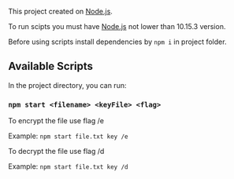 This project created on [Node.js](https://nodejs.org/en/).

To run scipts you must have [Node.js](https://nodejs.org/en/) not lower than 10.15.3 version.

Before using scripts install dependencies by `npm i` in project folder.

## Available Scripts

In the project directory, you can run:

### `npm start <filename> <keyFile> <flag>`

To encrypt the file use flag /e

Example: `npm start file.txt key /e`

To decrypt the file use flag /d

Example: `npm start file.txt key /d`
 